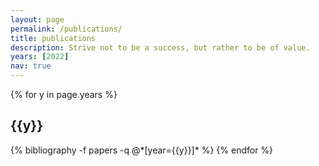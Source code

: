 ```yaml
---
layout: page
permalink: /publications/
title: publications
description: Strive not to be a success, but rather to be of value.
years: [2022]
nav: true
---
```


<div class="publications">

{% for y in page.years %}
  <h2 class="year">{{y}}</h2>
  {% bibliography -f papers -q @*[year={{y}}]* %}
{% endfor %}

</div>
